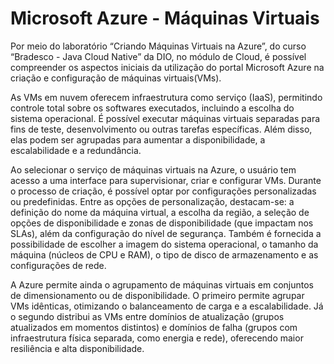 # Microsoft Azure - Máquinas Virtuais

  Por meio do laboratório “Criando Máquinas Virtuais na Azure”, do curso “Bradesco - Java Cloud Native” da DIO, no módulo de Cloud, é possível compreender os aspectos iniciais da utilização do portal Microsoft Azure na criação e configuração de máquinas virtuais(VMs).

  As VMs em nuvem oferecem infraestrutura como serviço (IaaS), permitindo controle total sobre os softwares executados, incluindo a escolha do sistema operacional. É possível executar máquinas virtuais separadas para fins de teste, desenvolvimento ou outras tarefas específicas. Além disso, elas podem ser agrupadas para aumentar a disponibilidade, a escalabilidade e a redundância.

  Ao selecionar o serviço de máquinas virtuais na Azure, o usuário tem acesso a uma interface para supervisionar, criar e configurar VMs. Durante o processo de criação, é possível optar por configurações personalizadas ou predefinidas. Entre as opções de personalização, destacam-se: a definição do nome da máquina virtual, a escolha da região, a seleção de opções de disponibilidade e zonas de disponibilidade (que impactam nos SLAs), além da configuração do nível de segurança. Também é fornecida a possibilidade de escolher a imagem do sistema operacional, o tamanho da máquina (núcleos de CPU e RAM), o tipo de disco de armazenamento e as configurações de rede.

  A Azure permite ainda o agrupamento de máquinas virtuais em conjuntos de dimensionamento ou de disponibilidade. O primeiro permite agrupar VMs idênticas, otimizando o balanceamento de carga e a escalabilidade. Já o segundo distribui as VMs entre domínios de atualização (grupos atualizados em momentos distintos) e domínios de falha (grupos com infraestrutura física separada, como energia e rede), oferecendo maior resiliência e alta disponibilidade.
